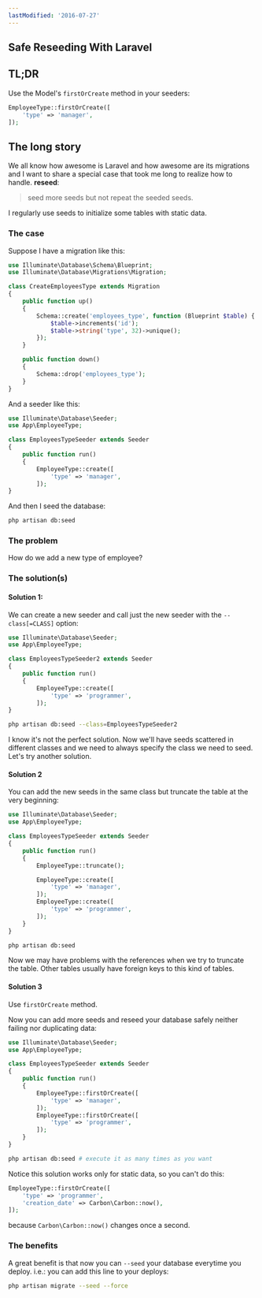 ```yaml
---
lastModified: '2016-07-27'
---
```


## Safe Reseeding With Laravel

## TL;DR

Use the Model's `firstOrCreate` method in your seeders:

```php
EmployeeType::firstOrCreate([
    'type' => 'manager',
]);
```

## The long story

We all know how awesome is Laravel and how awesome are its migrations and I want to share a special case that took me long to realize how to handle. **reseed**:

> seed more seeds but not repeat the seeded seeds.

I regularly use seeds to initialize some tables with static data.

### The case

Suppose I have a migration like this:

```php
use Illuminate\Database\Schema\Blueprint;
use Illuminate\Database\Migrations\Migration;

class CreateEmployeesType extends Migration
{
    public function up()
    {
        Schema::create('employees_type', function (Blueprint $table) {
            $table->increments('id');
            $table->string('type', 32)->unique();
        });
    }

    public function down()
    {
        Schema::drop('employees_type');
    }
}
```

And a seeder like this:

```php
use Illuminate\Database\Seeder;
use App\EmployeeType;

class EmployeesTypeSeeder extends Seeder
{
    public function run()
    {
        EmployeeType::create([
            'type' => 'manager',
        ]);
}
```

And then I seed the database:

```bash
php artisan db:seed
```

### The problem

How do we add a new type of employee?

### The solution(s)

#### Solution 1:

We can create a new seeder and call just the new seeder with the `--class[=CLASS]` option:

```php
use Illuminate\Database\Seeder;
use App\EmployeeType;

class EmployeesTypeSeeder2 extends Seeder
{
    public function run()
    {
        EmployeeType::create([
            'type' => 'programmer',
        ]);
}
```

```bash
php artisan db:seed --class=EmployeesTypeSeeder2
```

I know it's not the perfect solution. Now we'll have seeds scattered in different classes and we need to always specify the class we need to seed. Let's try another solution.

#### Solution 2

You can add the new seeds in the same class but truncate the table at the very beginning:

```php
use Illuminate\Database\Seeder;
use App\EmployeeType;

class EmployeesTypeSeeder extends Seeder
{
    public function run()
    {
        EmployeeType::truncate();

        EmployeeType::create([
            'type' => 'manager',
        ]);
        EmployeeType::create([
            'type' => 'programmer',
        ]);
    }
}
```

```bash
php artisan db:seed
```

Now we may have problems with the references when we try to truncate the table. Other tables usually have foreign keys to this kind of tables.

#### Solution 3

Use `firstOrCreate` method.

Now you can add more seeds and reseed your database safely neither failing nor duplicating data:

```php
use Illuminate\Database\Seeder;
use App\EmployeeType;

class EmployeesTypeSeeder extends Seeder
{
    public function run()
    {
        EmployeeType::firstOrCreate([
            'type' => 'manager',
        ]);
        EmployeeType::firstOrCreate([
            'type' => 'programmer',
        ]);
    }
}
```

```bash
php artisan db:seed # execute it as many times as you want
```

Notice this solution works only for static data, so you can't do this:

```php
EmployeeType::firstOrCreate([
    'type' => 'programmer',
    'creation_date' => Carbon\Carbon::now(),
]);
```

because `Carbon\Carbon::now()` changes once a second.

### The benefits

A great benefit is that now you can `--seed` your database everytime you deploy. i.e.: you can add this line to your deploys:

```bash
php artisan migrate --seed --force
```
